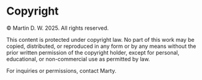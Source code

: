 # Copyright

© Martin D. W. 2025. All rights reserved.

This content is protected under copyright law. No part of this work may be copied, distributed, or reproduced in any form or by any means without the prior written permission of the copyright holder, except for personal, educational, or non-commercial use as permitted by law.

For inquiries or permissions, contact Marty.
